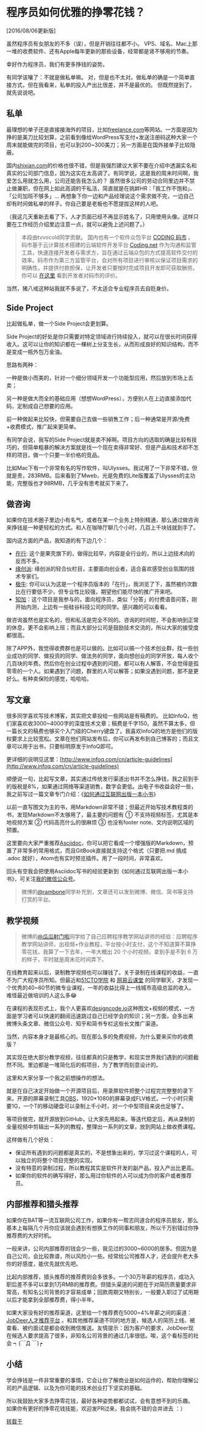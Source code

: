 # 程序员如何优雅的挣零花钱？

[2016/08/06更新版]

虽然程序员有女朋友的不多（误），但是开销往往都不小。
VPS、域名、Mac上那一堆的收费软件、还有Apple每年更新的那些设备，经常都是肾不够用的节奏。

幸好作为程序员，我们有更多挣钱的姿势。

有同学该嚷了：不就是做私单嘛。
对，但是也不太对。做私单的确是一个简单直接方式，但在我看来，私单的投入产出比很差，并不是最优的。
但既然提到了，就先说说吧。

## 私单

最理想的单子还是直接接海外的项目，比如[freelance.com](http://freelance.com)等网站。一方面是因为挣的是美刀比较划算，之前看到像给WordPress写支付+发送注册码这种大家一个周末就能做完的项目，也可以到200~300美刀；另一方面是在国外接单子比较隐蔽。

国内[shixian.com](http://shixian.com)的价格也很不错，但是我强烈建议大家不要在介绍中透漏实名和真实的公司部门信息，因为这实在太高调了。有同学说，这是我的周末时间啊，我爱怎么用就怎么用，公司还能告我怎么的？
虽然很多公司的劳动合同里边并不禁止做兼职，但在网上如此高调的干私活，简直就是在挑衅HR：「我工作不饱和」、「公司加班不够多」…
再想象下你一边和产品经理说这个需求做不完，一边自己却有时间做私单的样子。你自己要是老板也不愿提拔这样的人吧。

（我这几天重新去看了下，人才页面已经不再显示姓名了，只用使用头像。这样只要在工作经历介绍里边注意一点，就可以避免上述问题了。）


> 本段由tvvocold同学贡献。
国内也有一个软件众包平台 [CODING 码市](https://mart.coding.net) 。 码市基于云计算技术搭建的云端软件开发平台 [Coding.net](https://coding.net) 作为沟通和监管工具，快速连接开发者与需求方，旨在通过云端众包的方式提高软件交付的效率。码市作为第三方监管平台，会对所有项目进行审核以保证项目需求的明确性，并提供付款担保，让开发者只要按时完成项目开发即可获取酬劳。你可以 [在这里](https://mart.coding.net/codersay) 看到开发者对码市的评价。

当然，猪八戒这种站我就不多说了，不太适合专业程序员去自贬身价。

## Side Project

比起做私单，做一个Side Project会更划算。

Side Project的好处是你只需要对特定领域进行持续投入，就可以在很长时间获得收入。这可以让你的知识都在一棵树上分支生长，从而形成良好的知识结构，而不是变成一瓶外包万金油。

思路有两种：

一种是做小而美的，针对一个细分领域开发一个功能型应用，然后放到市场上去卖；

另一种是做大而全的基础应用（想想WordPress），方便别人在上边直接添加代码，定制成自己想要的应用。

前一种做起来比较快，但需要自己去做一些销售工作；后一种通常是开源/免费+收费模式，推广起来更简单。

有同学会说，我写的Side Project就是卖不掉啊。项目方向的选取的确是比较有技巧的，但简单粗暴的解决方案就是找一个现在卖得非常好、但是产品和技术却不怎样的项目，做一个只要一半价格的竞品。

比如Mac下有一个非常有名的写作软件，叫Ulysses。我试用了一下非常不错，但就是贵，283RMB。后来看到了Mweb，光是免费的Lite版覆盖了Ulysses的主功能，完整版也才98RMB，几乎没有思考就买下来了。

## 做咨询

如果你在技术圈子里边小有名气，或者在某一个业务上特别精通，那么通过做咨询来挣钱是一种更轻松的方式。和人在咖啡厅聊几个小时，几百上千块钱就到手了。

国内这方面的产品，我知道的有下边几个：

- [在行](http://www.zaih.com/app/): 这个是果壳旗下的，做得比较早，内容是全行业的，所以上边技术向的反而不多。
- [缘创派](http://q.ycpai.com/h5/lightPartner/expertList): 缘创派的轻合伙栏目，主要面向创业者，适合喜欢感受创业氛围的技术专家们。
- [极牛](http://geekniu.com/): 你可以认为这是一个程序员版本的「在行」，我浏览了下，虽然被约次数比在行要低不少，但专业性比较强，期望他们能尽快的推广开来吧。
- [知加](http://get.ftqq.com/353.card)：这个项目是我参与的，面向程序员，类似「分答」的付费语音问答，刚开始内测，上边有一些硅谷科技公司的同学。感兴趣的可以看看。

做咨询虽然也是实名的，但和私活是完全不同的。咨询的时间短，不会影响到正常的休息，更不会影响上班；而且大部分公司是鼓励技术交流的，所以大家的接受度都很高。

除了APP外，我觉得收费群也是可以做的。比如可以搞一个技术创业群，找一些创业成功的同学、做投资的同学、做法务的同学，面向想创业的同学开放，每人收个几百块的年费。然后你在创业过程中遇到的问题，都可以有人解答，不会觉得是孤零零的一个人。如果遇到了问题，群里的人可以解答；如果没遇到问题，那不是更好么。有种卖保险的感觉，哈哈哈。

## 写文章

很多同学喜欢写技术博客，其实把文章投给一些网站是有稿费的。
比如InfoQ，他们家喜欢收3000~4000字的深度技术文章；稿费是千字150。虽然不算太多，但一篇长文的稿费也够买个入门级的Cherry键盘了。我喜欢InfoQ的地方是他们的版权要求上比较宽松。文章在他们网站发布后，你可以再发布到自己博客的；而且文章可以用于出书，只要标明原发于InfoQ即可。

更详细的说明见这里：[http://www.infoq.com/cn/article-guidelines](http://www.infoq.com/cn/article-guidelines)

顺便说一句，比起写文章，其实通过传统发行渠道出书并不怎么挣钱，我之前到手的版税是8%，如果通过网络等渠道销售，数字会更低。出电子书收益会好一些，我之前写过一篇文章专门介绍：《[如何通过互联网出版一本小书](http://get.ftqq.com/6914.get)》

以前一直写图文为主的书，用Markdown非常不错；但最近开始写技术教程类的书，发现Markdown不太够用了，最主要的问题有 ① 不支持视频标签，尤其是本地视频方案 ② 代码高亮什么的很麻烦 ③ 也没有footer note、文内说明区域的预置。

这里要向大家严重推荐[Asciidoc](http://asciidoctor.org/docs/asciidoc-syntax-quick-reference/)，你可以把它看成一个增强版的Markdown，预置了非常多的常用格式，而且GitBook直接就支持这个格式（只要把.md 搞成 .adoc 就好），Atom也有实时预览插件。用了一段时间，非常喜欢。

回头有空我会把使用Asciidoc写书的经验更新到《如何通过互联网出版一本小书》，可关注[我的微信公众号](http://get.ftqq.com/354.card)。

> 微博的[@rambone](http://weibo.com/rambone)同学补充到，文章还可以发到微博、微信、简书等支持打赏的平台。

## 教学视频

> 微博的[@瓜瓜射门啦](http://weibo.com/cuteblackmelon)同学给了自己应聘程序教学网站讲师的经验：应聘程序教学网站讲师，出视频+作业教程，平台按小时支付，这个不知道算不算挣零花钱，我算了一下去年，一年大概出 20 个小时视频，拿到手是不到 6 万的样子，平时就是周末花时间弄下。


在线教育起来以后，录制教学视频也可以赚钱了。关于录制在线课程的收益，一直不为广大程序员所知。但最近和[51CTO学院](http://edu.51cto.com/) 和 [网易云课堂](http://study.163.com/smartSpec/intro.htm#/smartSpecIntro) 的同学聊天，才发现一个优秀的40~60节的微专业课程，一年的收益比得上一线城市高级总监的收入。难怪最近做培训的人这么多😂


在课程的表现形式上，我个人更喜欢[designcode.io](http://designcode.io)这种图文+视频的模式，一方面是学习者可以快速的翻阅迅速跳过自己已经学会的知识；另一方面，会多出来 微博头条文章、微信公众号、知乎和简书专栏这些长文推广渠道。

当然，内容本身才是最核心的。现在那么多的免费视频，为什么要来买你的收费版？

其实现在绝大部分教学视频，往往都真的只是教学，和现实世界我们遇到的问题截然不同。里边都是一堆简化后的假项目，为了教学而刻意设计的。

这里和大家分享一个我之前想操作的想法。

就是在自己决定开始做一个开源项目后，用录屏软件把整个过程完完整整的录下来。开源的屏幕录制工具[OBS](https://obsproject.com/download)，1920*1080的屏幕录成FLV格式，一个小时只需要1G，一个T的移动硬盘可以录制上千小时，对一个中型项目来说也足够了。

等项目做完，就开源放到GitHub，让大家先用起来。等迭代稳定后，再从录制的全量视频中剪辑出一系列的教程，整理出一系列的文章，放到网站上做收费课程。

这样做有几个好处：

 - 保证所有遇到的问题都是真实的，不是想象出来的，学习过这个课程的人，可以独立的将整个项目完整的实现。
 - 没有特意的录制过程，所以教程其实是软件开发的副产品，投入产出比更高。
 - 如果你的软件的确写得好，那么用过你软件的人可以成为你的客户或者推荐员。


## 内部推荐和猎头推荐

如果你在BAT等一流互联网公司工作，如果你有一帮志同道合的程序员朋友，那么基本上每隔几个月你应该就会遇到有想换工作的同事和朋友，所以千万别错过你挣推荐费的大好时机。

一般来讲，公司内部推荐的钱会少一些，我见过的3000~6000的居多。但因为是自己公司，会比较靠谱，所以风险小一些。经常给公司推荐人才，还会提升老大多你的好感度，能优先就优先吧。

比起内部推荐，猎头推荐的推荐费则会多很多。一个30万年薪的程序员，成功入职后差不多可以拿到1万RMB的推荐费。但猎头渠道的问题在于对简历质量要求非常高，有知名公司背景的才容易成单；回款周期又特别长，一般要入职过了试用期以后才能拿到全部推荐费，得小半年。

如果大家没有好的推荐渠道，这里给一个推荐费在5000~4%年薪之间的渠道：[JobDeer人才推荐平台](http://tui2.jobdeer.com/) 。和其他推荐渠道不同的地方是，候选人的简历上线、被查看、被约面试是都会收到微信推送。友情提示：因为客户的要求，JobDeer现在候选人要求提高了很多，非知名公司背景的通过几率很低。唉，这个看标签的社会 ┑(￣Д ￣)┍


## 小结

学会挣钱是一件非常重要的事情，它会让你了解商业是如何运作的，帮助你理解公司的产品逻辑、以及为你可能的技术创业打下坚实的基础。

所以我鼓励大家多去挣零花钱，最好各种姿势都都试试，会有意想不到的乐趣。
如果你有更好的挣零花钱技能，欢迎发PR过来，我会挑不错的合并进去 ：）


[转载于](https://github.com/easychen/howto-make-more-money)
